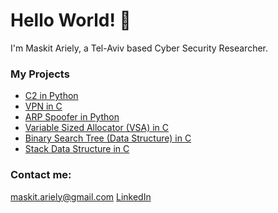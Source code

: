 
# Hello World! 👋

I'm Maskit Ariely, a Tel-Aviv based Cyber Security Researcher.

### My Projects
- [C2 in Python](https://github.com/maskit-ariely/Python/tree/main/C2)
- [VPN in C](https://github.com/maskit-ariely/C/tree/main/VPN)
- [ARP Spoofer in Python](https://github.com/maskit-ariely/Python/tree/main/ARP_spoofer)
- [Variable Sized Allocator (VSA) in C](https://github.com/maskit-ariely/C/tree/main/vsa)
- [Binary Search Tree (Data Structure) in C](https://github.com/maskit-ariely/C/tree/main/ds_bst)
- [Stack Data Structure in C](https://github.com/maskit-ariely/C/tree/main/ds_stack)

### Contact me:
maskit.ariely@gmail.com
[LinkedIn](https://www.linkedin.com/in/maskit-ariely/)